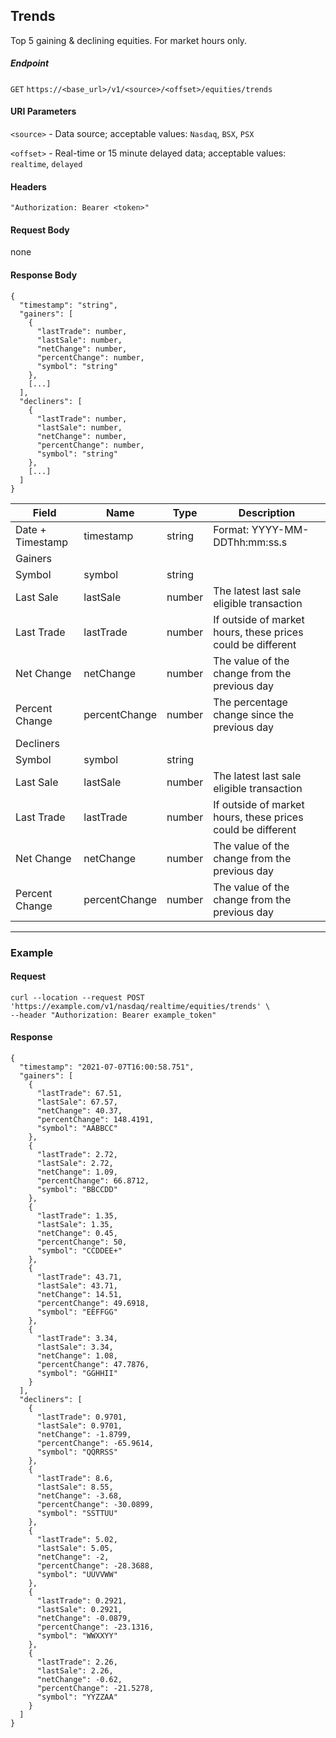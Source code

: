 ## Trends

Top 5 gaining & declining equities. For market hours only.

##### Endpoint

`GET` `https://<base_url>/v1/<source>/<offset>/equities/trends`

#### URI Parameters

`<source>` - Data source; acceptable values: `Nasdaq`, `BSX`, `PSX`

`<offset>` - Real-time or 15 minute delayed data; acceptable values: `realtime`, `delayed`

#### Headers

`"Authorization: Bearer <token>"`

#### Request Body

none

#### Response Body

```
{
  "timestamp": "string",
  "gainers": [
    {
      "lastTrade": number,
      "lastSale": number,
      "netChange": number,
      "percentChange": number,
      "symbol": "string"
    },
    [...]
  ],
  "decliners": [
    {
      "lastTrade": number,
      "lastSale": number,
      "netChange": number,
      "percentChange": number,
      "symbol": "string"
    },
    [...]
  ]
}
```

| Field | Name | Type | Description |
|-------|------|------|-------------|
|Date + Timestamp|timestamp|string|Format: YYYY-MM-DDThh:mm:ss.s|
|Gainers         |               ||
|Symbol          |symbol         |string||
|Last Sale       |lastSale       |number|The latest last sale eligible transaction|
|Last Trade      |lastTrade      |number |If outside of market hours, these prices could be different|
|Net Change      |netChange      |number|The value of the change from the previous day|
|Percent Change  |percentChange  |number|The percentage change since the previous day|
|Decliners       |               ||
|Symbol          |symbol         |string||
|Last Sale       |lastSale       |number|The latest last sale eligible transaction|
|Last Trade      |lastTrade      |number |If outside of market hours, these prices could be different|
|Net Change      |netChange      |number|The value of the change from the previous day|
|Percent Change  |percentChange  |number|The value of the change from the previous day|


---


### Example

#### Request

```
curl --location --request POST 'https://example.com/v1/nasdaq/realtime/equities/trends' \
--header "Authorization: Bearer example_token"
```

#### Response

```
{
  "timestamp": "2021-07-07T16:00:58.751",
  "gainers": [
    {
      "lastTrade": 67.51,
      "lastSale": 67.57,
      "netChange": 40.37,
      "percentChange": 148.4191,
      "symbol": "AABBCC"
    },
    {
      "lastTrade": 2.72,
      "lastSale": 2.72,
      "netChange": 1.09,
      "percentChange": 66.8712,
      "symbol": "BBCCDD"
    },
    {
      "lastTrade": 1.35,
      "lastSale": 1.35,
      "netChange": 0.45,
      "percentChange": 50,
      "symbol": "CCDDEE+"
    },
    {
      "lastTrade": 43.71,
      "lastSale": 43.71,
      "netChange": 14.51,
      "percentChange": 49.6918,
      "symbol": "EEFFGG"
    },
    {
      "lastTrade": 3.34,
      "lastSale": 3.34,
      "netChange": 1.08,
      "percentChange": 47.7876,
      "symbol": "GGHHII"
    }
  ],
  "decliners": [
    {
      "lastTrade": 0.9701,
      "lastSale": 0.9701,
      "netChange": -1.8799,
      "percentChange": -65.9614,
      "symbol": "QQRRSS"
    },
    {
      "lastTrade": 8.6,
      "lastSale": 8.55,
      "netChange": -3.68,
      "percentChange": -30.0899,
      "symbol": "SSTTUU"
    },
    {
      "lastTrade": 5.02,
      "lastSale": 5.05,
      "netChange": -2,
      "percentChange": -28.3688,
      "symbol": "UUVVWW"
    },
    {
      "lastTrade": 0.2921,
      "lastSale": 0.2921,
      "netChange": -0.0879,
      "percentChange": -23.1316,
      "symbol": "WWXXYY"
    },
    {
      "lastTrade": 2.26,
      "lastSale": 2.26,
      "netChange": -0.62,
      "percentChange": -21.5278,
      "symbol": "YYZZAA"
    }
  ]
}
```
